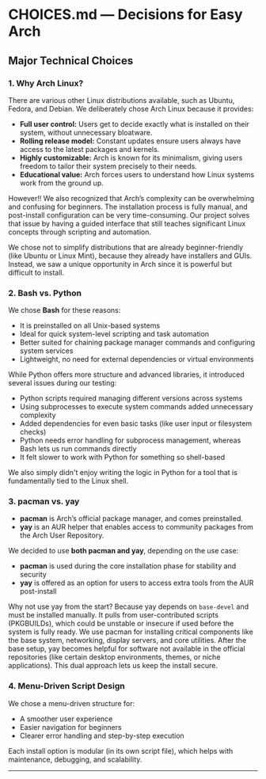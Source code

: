 # CHOICES.md — Decisions for Easy Arch

## Major Technical Choices

### 1. **Why Arch Linux?**

There are various other Linux distributions available, such as Ubuntu, Fedora, and Debian. We deliberately chose Arch Linux because it provides:

* **Full user control:** Users get to decide exactly what is installed on their system, without unnecessary bloatware.
* **Rolling release model:** Constant updates ensure users always have access to the latest packages and kernels.
* **Highly customizable:** Arch is known for its minimalism, giving users freedom to tailor their system precisely to their needs.
* **Educational value:** Arch forces users to understand how Linux systems work from the ground up.

However!! We also recognized that Arch’s complexity can be overwhelming and confusing for beginners. 
The installation process is fully manual, and post-install configuration can be very time-consuming. 
Our project solves that issue by having a guided interface that still teaches significant Linux concepts through scripting and automation.

We chose not to simplify distributions that are already beginner-friendly (like Ubuntu or Linux Mint), because they already have installers and GUIs. 
Instead, we saw a unique opportunity in Arch since it is powerful but difficult to install.

### 2. **Bash vs. Python**

We chose **Bash** for these reasons:

* It is preinstalled on all Unix-based systems
* Ideal for quick system-level scripting and task automation
* Better suited for chaining package manager commands and configuring system services
* Lightweight, no need for external dependencies or virtual environments

While Python offers more structure and advanced libraries, it introduced several issues during our testing:

* Python scripts required managing different versions across systems
* Using subprocesses to execute system commands added unnecessary complexity
* Added dependencies for even basic tasks (like user input or filesystem checks)
* Python needs error handling for subprocess management, whereas Bash lets us run commands directly
* It felt slower to work with Python for something so shell-based

We also simply didn't enjoy writing the logic in Python for a tool that is fundamentally tied to the Linux shell. 

### 3. **pacman vs. yay**

* **pacman** is Arch’s official package manager, and comes preinstalled.
* **yay** is an AUR helper that enables access to community packages from the Arch User Repository.

We decided to use **both pacman and yay**, depending on the use case:

* **pacman** is used during the core installation phase for stability and security
* **yay** is offered as an option for users to access extra tools from the AUR post-install

Why not use yay from the start? Because yay depends on `base-devel` and must be installed manually.
It pulls from user-contributed scripts (PKGBUILDs), which could be unstable or insecure if used before the system is fully ready. 
We use pacman for installing critical components like the base system, networking, display servers, and core utilities.
After the base setup, yay becomes helpful for software not available in the official repositories (like certain desktop environments, themes, or niche applications).
This dual approach lets us keep the install secure.

### 4. **Menu-Driven Script Design**

We chose a menu-driven structure for:

* A smoother user experience
* Easier navigation for beginners
* Clearer error handling and step-by-step execution

Each install option is modular (in its own script file), which helps with maintenance, debugging, and scalability.

---

